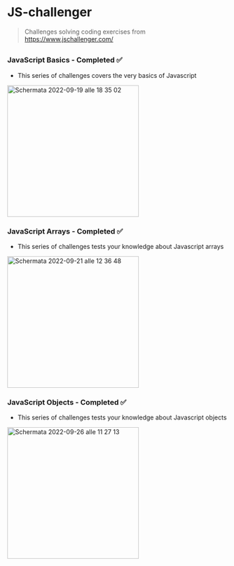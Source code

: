 # JS-challenger
> Challenges solving coding exercises from https://www.jschallenger.com/
##

### JavaScript Basics - Completed :white_check_mark: 
- This series of challenges covers the very basics of Javascript

<img width="300" alt="Schermata 2022-09-19 alle 18 35 02" src="https://user-images.githubusercontent.com/104517812/191067924-3e1ea3e3-6e61-40e0-b609-6e0d559d7d4e.png">


### JavaScript Arrays - Completed :white_check_mark: 
- This series of challenges tests your knowledge about Javascript arrays
<img width="300" alt="Schermata 2022-09-21 alle 12 36 48" src="https://user-images.githubusercontent.com/104517812/191483417-6ea730ba-ff71-4db3-8882-d26102a8386a.png">


### JavaScript Objects - Completed :white_check_mark:
- This series of challenges tests your knowledge about Javascript objects
<img width="300" alt="Schermata 2022-09-26 alle 11 27 13" src="https://user-images.githubusercontent.com/104517812/192242428-5d03b654-cba6-4859-81ce-7d40952228ce.png">
